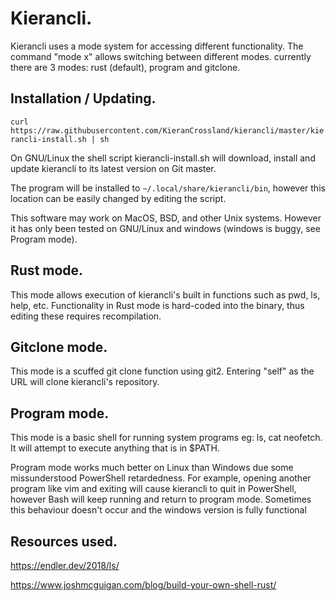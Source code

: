 # Kierancli.

Kierancli uses a mode system for accessing different functionality.
The command "mode x" allows switching between different modes. currently there are 3 modes:
rust (default), program and gitclone.

## Installation / Updating.
``curl https://raw.githubusercontent.com/KieranCrossland/kierancli/master/kierancli-install.sh | sh``

On GNU/Linux the shell script kierancli-install.sh
will download, install and update kierancli to its latest version on Git master.

The program will be installed to `~/.local/share/kierancli/bin`, however this location can be easily changed by editing the script.

This software may work on MacOS, BSD, and other Unix systems. However it has only been tested on GNU/Linux and windows (windows is buggy, see Program mode).

## Rust mode.
This mode allows execution of kierancli's built in functions such as pwd, ls, help, etc.
Functionality in Rust mode is hard-coded into the binary, thus editing these requires recompilation.

## Gitclone mode.
This mode is a scuffed git clone function using git2.
Entering "self" as the URL will clone kierancli's repository. 

## Program mode.
This mode is a basic shell for running system programs eg: ls, cat neofetch. It will attempt to execute anything that is in $PATH.

Program mode works much better on Linux than Windows due some missunderstood PowerShell retardedness.
For example, opening another program like vim and exiting will cause kierancli to quit in PowerShell,
however Bash will keep running and return to program mode. Sometimes this behaviour doesn't occur and the windows version is fully functional

## Resources used.
https://endler.dev/2018/ls/

https://www.joshmcguigan.com/blog/build-your-own-shell-rust/
